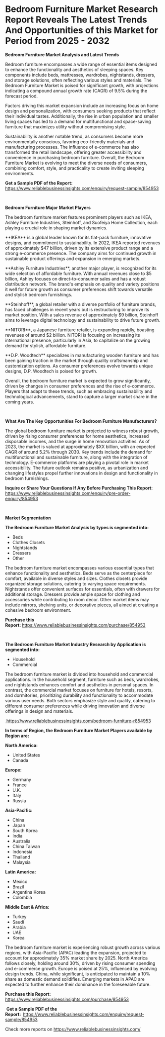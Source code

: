 <p><h1>Bedroom Furniture Market Research Report Reveals The Latest Trends And Opportunities of this Market for Period from 2025 - 2032</h1></p><p><strong>Bedroom Furniture Market Analysis and Latest Trends</strong></p>
<p><p>Bedroom furniture encompasses a wide range of essential items designed to enhance the functionality and aesthetics of sleeping spaces. Key components include beds, mattresses, wardrobes, nightstands, dressers, and storage solutions, often reflecting various styles and materials. The Bedroom Furniture Market is poised for significant growth, with projections indicating a compound annual growth rate (CAGR) of 9.5% during the forecast period. </p><p>Factors driving this market expansion include an increasing focus on home design and personalization, with consumers seeking products that reflect their individual tastes. Additionally, the rise in urban population and smaller living spaces has led to a demand for multifunctional and space-saving furniture that maximizes utility without compromising style. </p><p>Sustainability is another notable trend, as consumers become more environmentally conscious, favoring eco-friendly materials and manufacturing processes. The influence of e-commerce has also transformed the retail landscape, offering greater accessibility and convenience in purchasing bedroom furniture. Overall, the Bedroom Furniture Market is evolving to meet the diverse needs of consumers, combining comfort, style, and practicality to create inviting sleeping environments.</p></p>
<p><strong>Get a Sample PDF of the Report:&nbsp;</strong> <a href="https://www.reliablebusinessinsights.com/enquiry/request-sample/854953?utm_campaign=2220&utm_medium=2&utm_source=Github&utm_content=ia&utm_term=06022025&utm_id=bedroom-furniture">https://www.reliablebusinessinsights.com/enquiry/request-sample/854953</a></p>
<p>&nbsp;</p>
<p><strong>Bedroom Furniture Major Market Players</strong></p>
<p><p>The bedroom furniture market features prominent players such as IKEA, Ashley Furniture Industries, Steinhoff, and Suofeiya Home Collection, each playing a crucial role in shaping market dynamics.</p><p>**IKEA** is a global leader known for its flat-pack furniture, innovative designs, and commitment to sustainability. In 2022, IKEA reported revenues of approximately $47 billion, driven by its extensive product range and a strong e-commerce presence. The company aims for continued growth in sustainable product offerings and expansion in emerging markets.</p><p>**Ashley Furniture Industries**, another major player, is recognized for its wide selection of affordable furniture. With annual revenues close to $5 billion, Ashley focuses on direct-to-consumer sales and has a robust distribution network. The brand's emphasis on quality and variety positions it well for future growth as consumer preferences shift towards versatile and stylish bedroom furnishings.</p><p>**Steinhoff**, a global retailer with a diverse portfolio of furniture brands, has faced challenges in recent years but is restructuring to improve its market position. With a sales revenue of approximately $9 billion, Steinhoff aims to leverage digital technology and sustainability to drive future growth.</p><p>**NITORI**, a Japanese furniture retailer, is expanding rapidly, boasting revenues of around $2 billion. NITORI is focusing on increasing its international presence, particularly in Asia, to capitalize on the growing demand for stylish, affordable furniture.</p><p>**D.P. Woodtech** specializes in manufacturing wooden furniture and has been gaining traction in the market through quality craftsmanship and customization options. As consumer preferences evolve towards unique designs, D.P. Woodtech is poised for growth.</p><p>Overall, the bedroom furniture market is expected to grow significantly, driven by changes in consumer preferences and the rise of e-commerce. Players that adapt to these trends, such as embracing sustainability and technological advancements, stand to capture a larger market share in the coming years.</p></p>
<p>&nbsp;</p>
<p><strong>What Are The Key Opportunities For Bedroom Furniture Manufacturers?</strong></p>
<p><p>The global bedroom furniture market is projected to witness robust growth, driven by rising consumer preferences for home aesthetics, increased disposable incomes, and the surge in home renovation activities. As of 2023, the market is valued at approximately $XX billion, with an expected CAGR of around 5.2% through 2030. Key trends include the demand for multifunctional and sustainable furniture, along with the integration of technology. E-commerce platforms are playing a pivotal role in market accessibility. The future outlook remains positive, as urbanization and changing lifestyles propel further innovations in design and functionality in bedroom furnishings.</p></p>
<p><strong>Inquire or Share Your Questions If Any Before Purchasing This Report:</strong> <a href="https://www.reliablebusinessinsights.com/enquiry/pre-order-enquiry/854953?utm_campaign=2220&utm_medium=2&utm_source=Github&utm_content=ia&utm_term=06022025&utm_id=bedroom-furniture">https://www.reliablebusinessinsights.com/enquiry/pre-order-enquiry/854953</a></p>
<p>&nbsp;</p>
<p><strong>Market Segmentation</strong></p>
<p><strong>The Bedroom Furniture Market Analysis by types is segmented into:</strong></p>
<p><ul><li>Beds</li><li>Clothes Closets</li><li>Nightstands</li><li>Dressers</li><li>Other</li></ul></p>
<p><p>The bedroom furniture market encompasses various essential types that enhance functionality and aesthetics. Beds serve as the centerpiece for comfort, available in diverse styles and sizes. Clothes closets provide organized storage solutions, catering to varying space requirements. Nightstands offer convenient surfaces for essentials, often with drawers for additional storage. Dressers provide ample space for clothing and accessories while contributing to room decor. Other market items may include mirrors, shelving units, or decorative pieces, all aimed at creating a cohesive bedroom environment.</p></p>
<p><strong>Purchase this Report:&nbsp;</strong><a href="https://www.reliablebusinessinsights.com/purchase/854953?utm_campaign=2220&utm_medium=2&utm_source=Github&utm_content=ia&utm_term=06022025&utm_id=bedroom-furniture">https://www.reliablebusinessinsights.com/purchase/854953</a></p>
<p>&nbsp;</p>
<p><strong>The Bedroom Furniture Market Industry Research by Application is segmented into:</strong></p>
<p><ul><li>Household</li><li>Commercial</li></ul></p>
<p><p>The bedroom furniture market is divided into household and commercial applications. In the household segment, furniture such as beds, wardrobes, and nightstands enhances comfort and aesthetics in personal spaces. In contrast, the commercial market focuses on furniture for hotels, resorts, and dormitories, prioritizing durability and functionality to accommodate various user needs. Both sectors emphasize style and quality, catering to different consumer preferences while driving innovation and diverse offerings in design and materials.</p></p>
<p><a href="https://www.reliablebusinessinsights.com/bedroom-furniture-r854953?utm_campaign=2220&utm_medium=2&utm_source=Github&utm_content=ia&utm_term=06022025&utm_id=bedroom-furniture">&nbsp;https://www.reliablebusinessinsights.com/bedroom-furniture-r854953</a></p>
<p><strong>In terms of Region, the Bedroom Furniture Market Players available by Region are:</strong></p>
<p>
    <p> <strong> North America: </strong>
        <ul>
            <li>United States</li>
            <li>Canada</li>
        </ul>
        </p> 
    <p> <strong> Europe: </strong>
        <ul>
            <li>Germany</li>
            <li>France</li>
            <li>U.K.</li>
            <li>Italy</li>
            <li>Russia</li>
        </ul>
        </p> 
    <p> <strong> Asia-Pacific: </strong>
        <ul>
            <li>China</li>
            <li>Japan</li>
            <li>South Korea</li>
            <li>India</li>
            <li>Australia</li>
            <li>China Taiwan</li>
            <li>Indonesia</li>
            <li>Thailand</li>
            <li>Malaysia</li>
        </ul>
        </p> 
    <p> <strong> Latin America: </strong>
        <ul>
            <li>Mexico</li>
            <li>Brazil</li>
            <li>Argentina Korea</li>
            <li>Colombia</li>
        </ul>
        </p> 
    <p> <strong> Middle East & Africa: </strong>
        <ul>
            <li>Turkey</li>
            <li>Saudi</li>
            <li>Arabia</li>
            <li>UAE</li>
            <li>Korea</li>
        </ul>
    </p>
    </p>
<p><p>The bedroom furniture market is experiencing robust growth across various regions, with Asia-Pacific (APAC) leading the expansion, projected to account for approximately 35% market share by 2025. North America follows closely, holding around 30%, driven by rising consumer spending and e-commerce growth. Europe is poised at 25%, influenced by evolving design trends. China, while significant, is anticipated to maintain a 10% share as domestic demand solidifies. Emerging markets in APAC are expected to further enhance their dominance in the foreseeable future.</p></p>
<p><strong>Purchase this Report: </strong><a href="https://www.reliablebusinessinsights.com/purchase/854953?utm_campaign=2220&utm_medium=2&utm_source=Github&utm_content=ia&utm_term=06022025&utm_id=bedroom-furniture">https://www.reliablebusinessinsights.com/purchase/854953</a></p>
<p>&nbsp;<strong>Get a Sample PDF of the Report:&nbsp;&nbsp;</strong><a href="https://www.reliablebusinessinsights.com/enquiry/request-sample/854953?utm_campaign=2220&utm_medium=2&utm_source=Github&utm_content=ia&utm_term=06022025&utm_id=bedroom-furniture">https://www.reliablebusinessinsights.com/enquiry/request-sample/854953</a></p>
<p><strong></strong></p>
<p>Check more reports on <a href="https://www.reliablebusinessinsights.com/?utm_campaign=2220&utm_medium=2&utm_source=Github&utm_content=ia&utm_term=06022025&utm_id=bedroom-furniture">https://www.reliablebusinessinsights.com/</a></p>